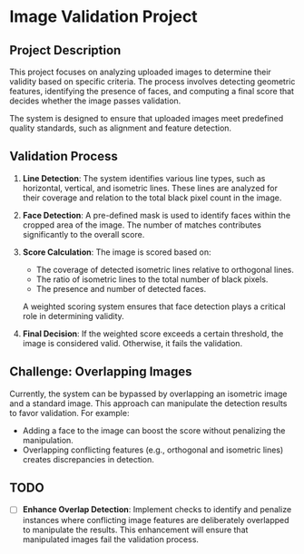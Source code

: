 # Image Validation Project

## Project Description

This project focuses on analyzing uploaded images to determine their validity based on specific criteria. The process involves detecting geometric features, identifying the presence of faces, and computing a final score that decides whether the image passes validation. 

The system is designed to ensure that uploaded images meet predefined quality standards, such as alignment and feature detection. 

## Validation Process

1. **Line Detection**: 
   The system identifies various line types, such as horizontal, vertical, and isometric lines. These lines are analyzed for their coverage and relation to the total black pixel count in the image.

2. **Face Detection**: 
   A pre-defined mask is used to identify faces within the cropped area of the image. The number of matches contributes significantly to the overall score.

3. **Score Calculation**:
   The image is scored based on:
   - The coverage of detected isometric lines relative to orthogonal lines.
   - The ratio of isometric lines to the total number of black pixels.
   - The presence and number of detected faces.

   A weighted scoring system ensures that face detection plays a critical role in determining validity.

4. **Final Decision**:
   If the weighted score exceeds a certain threshold, the image is considered valid. Otherwise, it fails the validation.

## Challenge: Overlapping Images

Currently, the system can be bypassed by overlapping an isometric image and a standard image. This approach can manipulate the detection results to favor validation. For example:
- Adding a face to the image can boost the score without penalizing the manipulation.
- Overlapping conflicting features (e.g., orthogonal and isometric lines) creates discrepancies in detection.

## TODO

- [ ] **Enhance Overlap Detection**: Implement checks to identify and penalize instances where conflicting image features are deliberately overlapped to manipulate the results. This enhancement will ensure that manipulated images fail the validation process.
